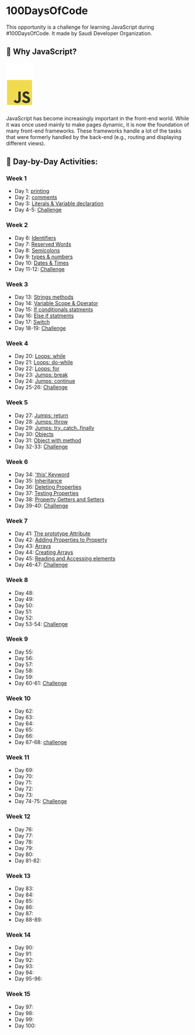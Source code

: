 # 100DaysOfCode
This opportunity is a challenge for learning JavaScript during #100DaysOfCode. It made by  Saudi Developer Organization. 

<!-- ## Table of Contents
* [Why JavaScript?](#Why_JavaScript?)
* [Day-by-Day Activities](#day-by-day_activities) -->

## :pushpin: Why JavaScript?
<img src="JavaScript/javascript.jpg" alt="JavaScript">

JavaScript has become increasingly important in the front-end world. While it was once used mainly to make pages dynamic, it is now the foundation of many front-end frameworks. These frameworks handle a lot of the tasks that were formerly handled by the back-end (e.g., routing and displaying different views).

## :rocket: Day-by-Day Activities:
### Week 1
* Day 1: [printing](JavaScript/1st_Week/1st_Day.js)
* Day 2: [comments](JavaScript/1st_Week/2nd_Day.js)
* Day 3: [Literals & Variable declaration](JavaScript/1st_Week/3rd_Day.js)
* Day 4-5: [Challenge](JavaScript/1st_Week/4th_and_5th_Days.js)

### Week 2
* Day 6: [Identifiers](JavaScript/2nd_Week/6th_Day.js)
* Day 7: [Reserved Words](JavaScript/2nd_Week/7th_Day.js)
* Day 8: [Semicolons](JavaScript/2nd_Week/8th_Day.js)
* Day 9: [types & numbers](JavaScript/2nd_Week/9th_Day.js)
* Day 10: [Dates & Times](JavaScript/2nd_Week/10th_Day.js)
* Day 11-12: [Challenge](JavaScript/2nd_Week/11th_and_12th_Days.js)

### Week 3
* Day 13: [Strings methods](JavaScript/3rd_Week/13th_day.js)
* Day 14: [Variable Scope & Operator](JavaScript/3rd_Week/14th_day.js)
* Day 15: [If conditionals statments](JavaScript/3rd_Week/15th_day.js)
* Day 16: [Else if statments](JavaScript/3rd_Week/17th_day.js)
* Day 17: [Switch](JavaScript/3rd_Week/17th_day.js)
* Day 18-19: [Challenge](JavaScript/3rd_Week/18th_and_19th_days.js)

### Week 4
* Day 20: [Loops: while](JavaScript/4th_Week/20th_day.js)
* Day 21: [Loops: do-while](JavaScript/4th_Week/21th_day.js)
* Day 22: [Loops: for](JavaScript/4th_Week/22th_day.js)
* Day 23: [Jumps: break](JavaScript/4th_Week/23th_day.js)
* Day 24: [Jumps: continue](JavaScript/4th_Week/24th_day.js)
* Day 25-26: [Challenge](JavaScript/4th_Week/25th_and_26th_days.js)

### Week 5
* Day 27: [Jumps: return](JavaScript/5th_Week/27th_day.js)
* Day 28: [Jumps: throw](JavaScript/5th_Week/28th_day.js)
* Day 29: [Jumps: try..catch..finally](JavaScript/5th_Week/29th_day.js)
* Day 30: [Objects](JavaScript/5th_Week/30th_day.js)
* Day 31: [Object with method](JavaScript/5th_Week/31th_day.js)
* Day 32-33: [Challenge](JavaScript/5th_Week/32th_and_33th_days.js)

### Week 6
* Day 34: ['this' Keyword]()
* Day 35: [Inheritance]()
* Day 36: [Deleting Properties]()
* Day 37: [Testing Properties]()
* Day 38: [Property Getters and Setters]()
* Day 39-40: [Challenge]()

### Week 7
* Day 41: [The prototype Attribute]()
* Day 42: [Adding Properties to Property]()
* Day 43: [Arrays]()
* Day 44: [Creating Arrays]()
* Day 45: [Reading and Accessing elements]()
* Day 46-47: [Challenge]()

### Week 8
* Day 48:
* Day 49:
* Day 50:
* Day 51:
* Day 52:
* Day 53-54: [Challenge]()

### Week 9
* Day 55:
* Day 56:
* Day 57:
* Day 58:
* Day 59:
* Day 60-61: [Challenge]()

### Week 10
* Day 62:
* Day 63:
* Day 64:
* Day 65:
* Day 66:
* Day 67-68: [challenge]()

### Week 11
* Day 69:
* Day 70:
* Day 71:
* Day 72:
* Day 73:
* Day 74-75: [Challenge]()

### Week 12
* Day 76:
* Day 77:
* Day 78:
* Day 79:
* Day 80:
* Day 81-82:

### Week 13
* Day 83:
* Day 84:
* Day 85:
* Day 86:
* Day 87:
* Day 88-89:

### Week 14
* Day 90:
* Day 91:
* Day 92:
* Day 93:
* Day 94:
* Day 95-96:

### Week 15
* Day 97:
* Day 98:
* Day 99:
* Day 100:

